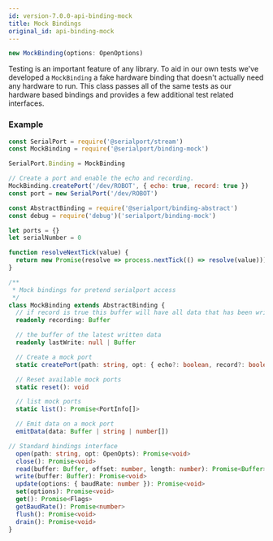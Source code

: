```yaml
---
id: version-7.0.0-api-binding-mock
title: Mock Bindings
original_id: api-binding-mock
---
```


```typescript
new MockBinding(options: OpenOptions)
```


Testing is an important feature of any library. To aid in our own tests we've developed a `MockBinding` a fake hardware binding that doesn't actually need any hardware to run. This class passes all of the same tests as our hardware based bindings and provides a few additional test related interfaces.

### Example

```js
const SerialPort = require('@serialport/stream')
const MockBinding = require('@serialport/binding-mock')

SerialPort.Binding = MockBinding

// Create a port and enable the echo and recording.
MockBinding.createPort('/dev/ROBOT', { echo: true, record: true })
const port = new SerialPort('/dev/ROBOT')
```

```typescript
const AbstractBinding = require('@serialport/binding-abstract')
const debug = require('debug')('serialport/binding-mock')

let ports = {}
let serialNumber = 0

function resolveNextTick(value) {
  return new Promise(resolve => process.nextTick(() => resolve(value)))
}

/**
 * Mock bindings for pretend serialport access
 */
class MockBinding extends AbstractBinding {
  // if record is true this buffer will have all data that has been written to this port
  readonly recording: Buffer

  // the buffer of the latest written data
  readonly lastWrite: null | Buffer

  // Create a mock port
  static createPort(path: string, opt: { echo?: boolean, record?: boolean, readyData?: Buffer}): void

  // Reset available mock ports
  static reset(): void

  // list mock ports
  static list(): Promise<PortInfo[]>

  // Emit data on a mock port
  emitData(data: Buffer | string | number[])

// Standard bindings interface
  open(path: string, opt: OpenOpts): Promise<void>
  close(): Promise<void>
  read(buffer: Buffer, offset: number, length: number): Promise<Buffer>
  write(buffer: Buffer): Promise<void>
  update(options: { baudRate: number }): Promise<void>
  set(options): Promise<void>
  get(): Promise<Flags>
  getBaudRate(): Promise<number>
  flush(): Promise<void>
  drain(): Promise<void>
}

```
